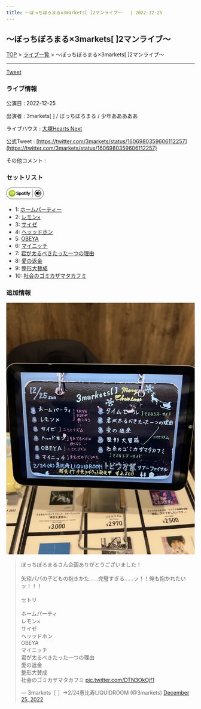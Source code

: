 ```yaml
---
title: 〜ぼっちぼろまる×3markets[ ]2マンライブ〜	 | 2022-12-25
---
```

## 〜ぼっちぼろまる×3markets[ ]2マンライブ〜	

[TOP](/setlist/) > [ライブ一覧](lives.html) > 〜ぼっちぼろまる×3markets[ ]2マンライブ〜	

___

<a href="https://twitter.com/share?ref_src=twsrc%5Etfw" data-text="3markets[ ]セットリスト > 〜ぼっちぼろまる×3markets[ ]2マンライブ〜	" class="twitter-share-button" data-via="3markets" data-hashtags="3markets" data-related="3markets" data-show-count="false">Tweet</a>

### ライブ情報

公演日
:    2022-12-25

出演者
:    3markets[ ] / ぼっちぼろまる / 少年あああああ

ライブハウス
:    [大塚Hearts Next](livehouse048.html)

公式Tweet
:    [https://twitter.com/3markets/status/1606980359606112257](https://twitter.com/3markets/status/1606980359606112257)

その他コメント
:    

### セットリスト


[![play with spotify](images/spotify-icon.png)](https://open.spotify.com/playlist/4aaYdpJnjoLjiAr8iVKEU5)



*  1: [ホームパーティー](song011.html)
*  2: [レモン×](song003.html)
*  3: [サイゼ](song004.html)
*  4: [ヘッッドホン](song030.html)
*  5: [OBEYA](song021.html)
*  6: [マイニッチ](song046.html)
*  7: [君が太るべきたった一つの理由](song034.html)
*  8: [愛の返金](song012.html)
*  9: [整形大賛成](song005.html)
*  10: [社会のゴミカザマタカフミ](song002.html)


### 追加情報


[![セトリ画像](images/045.jpg)](images/045.jpg)


<blockquote class="twitter-tweet"><p lang="ja" dir="ltr">ぼっちぼろまるさん企画ありがとうございました！<br><br>矢矧パパの子どもの抱きかた……完璧すぎる……ッ！！俺も抱かれたいッ！！！<br><br>セトリ<br><br>ホームパーティ<br>レモン×<br>サイゼ<br>ヘッッドホン<br>OBEYA<br>マイニッチ<br>君が太るべきたった一つの理由<br>愛の返金<br>整形大賛成<br>社会のゴミカザマタカフミ <a href="https://t.co/DTN3OkOjf1">pic.twitter.com/DTN3OkOjf1</a></p>&mdash; 3markets［ ］→2/24恵比寿LIQUIDROOM (@3markets) <a href="https://twitter.com/3markets/status/1606980359606112257?ref_src=twsrc%5Etfw">December 25, 2022</a></blockquote>
<script async src="https://platform.twitter.com/widgets.js" charset="utf-8"></script>




<script async src="https://platform.twitter.com/widgets.js" charset="utf-8"></script>